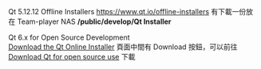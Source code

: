 Qt 5.12.12 Offline Installers
https://www.qt.io/offline-installers
有下載一份放在 Team-player NAS **/public/develop/Qt Installer**

Qt 6.x for Open Source Development  
[Download the Qt Online Installer](https://www.qt.io/download-open-source) 頁面中間有 Download 按鈕，可以前往
[Download Qt for open source use](https://www.qt.io/download-qt-installer-oss?hsCtaTracking=99d9dd4f-5681-48d2-b096-470725510d34%7C074ddad0-fdef-4e53-8aa8-5e8a876d6ab4) 下載



